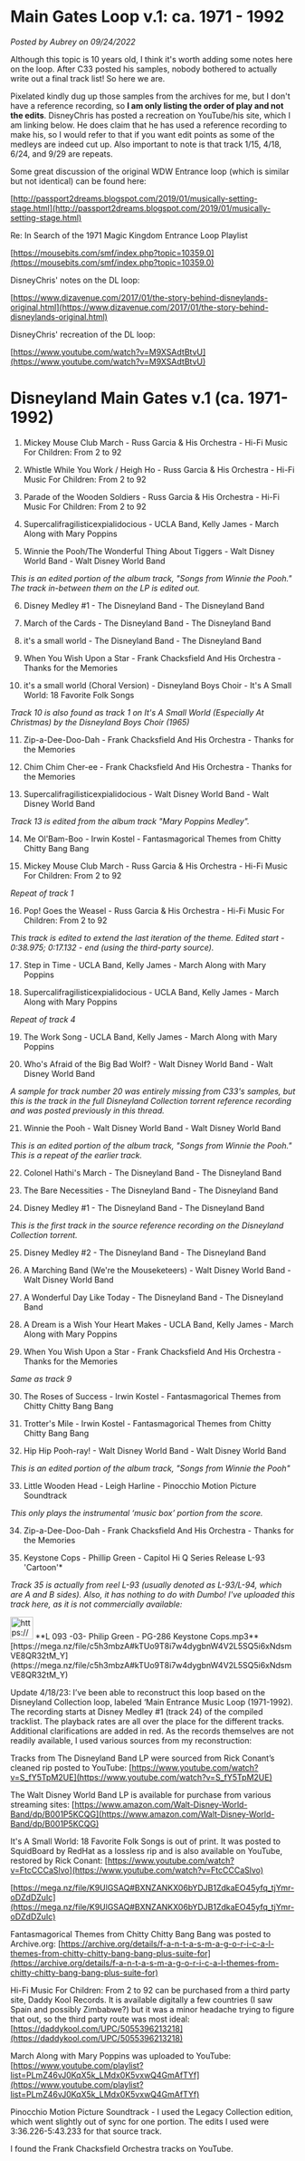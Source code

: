# Main Gates Loop v.1: ca. 1971 - 1992

*Posted by Aubrey on 09/24/2022*

Although this topic is 10 years old, I think it's worth adding some notes here on the loop. After C33 posted his samples, nobody bothered to actually write out a final track list! So here we are.

Pixelated kindly dug up those samples from the archives for me, but I don't have a reference recording, so **I am only listing the order of play and not the edits**. DisneyChris has posted a recreation on YouTube/his site, which I am linking below. He does claim that he has used a reference recording to make his, so I would refer to that if you want edit points as some of the medleys are indeed cut up. Also important to note is that track 1/15, 4/18, 6/24, and 9/29 are repeats.

Some great discussion of the original WDW Entrance loop (which is similar but not identical) can be found here:

[http://passport2dreams.blogspot.com/2019/01/musically-setting-stage.html](http://passport2dreams.blogspot.com/2019/01/musically-setting-stage.html)

Re: In Search of the 1971 Magic Kingdom Entrance Loop Playlist

[https://mousebits.com/smf/index.php?topic=10359.0](https://mousebits.com/smf/index.php?topic=10359.0)

DisneyChris' notes on the DL loop:

[https://www.dizavenue.com/2017/01/the-story-behind-disneylands-original.html](https://www.dizavenue.com/2017/01/the-story-behind-disneylands-original.html)

DisneyChris' recreation of the DL loop:

[https://www.youtube.com/watch?v=M9XSAdtBtvU](https://www.youtube.com/watch?v=M9XSAdtBtvU)

# Disneyland Main Gates v.1 (ca. 1971-1992)

1. Mickey Mouse Club March - Russ Garcia & His Orchestra - Hi-Fi Music For Children: From 2 to 92

2. Whistle While You Work / Heigh Ho - Russ Garcia & His Orchestra - Hi-Fi Music For Children: From 2 to 92

3. Parade of the Wooden Soldiers - Russ Garcia & His Orchestra - Hi-Fi Music For Children: From 2 to 92

4. Supercalifragilisticexpialidocious - UCLA Band, Kelly James - March Along with Mary Poppins

5. Winnie the Pooh/The Wonderful Thing About Tiggers - Walt Disney World Band - Walt Disney World Band

*This is an edited portion of the album track, "Songs from Winnie the Pooh." The track in-between them on the LP is edited out.*

6. Disney Medley #1 - The Disneyland Band - The Disneyland Band

7. March of the Cards - The Disneyland Band - The Disneyland Band

8. it's a small world - The Disneyland Band - The Disneyland Band

9. When You Wish Upon a Star - Frank Chacksfield And His Orchestra - Thanks for the Memories

10. it's a small world (Choral Version) - Disneyland Boys Choir - It's A Small World: 18 Favorite Folk Songs

*Track 10 is also found as track 1 on It's A Small World (Especially At Christmas) by the Disneyland Boys Choir (1965)*

11. Zip-a-Dee-Doo-Dah - Frank Chacksfield And His Orchestra - Thanks for the Memories

12. Chim Chim Cher-ee - Frank Chacksfield And His Orchestra - Thanks for the Memories

13. Supercalifragilisticexpialidocious - Walt Disney World Band - Walt Disney World Band

*Track 13 is edited from the album track "Mary Poppins Medley".*

14. Me Ol'Bam-Boo - Irwin Kostel - Fantasmagorical Themes from Chitty Chitty Bang Bang

15. Mickey Mouse Club March - Russ Garcia & His Orchestra - Hi-Fi Music For Children: From 2 to 92

*Repeat of track 1*

16. Pop! Goes the Weasel - Russ Garcia & His Orchestra - Hi-Fi Music For Children: From 2 to 92

*This track is edited to extend the last iteration of the theme. Edited start - 0:38.975; 0:17.132 - end (using the third-party source).*

17. Step in Time - UCLA Band, Kelly James - March Along with Mary Poppins

18. Supercalifragilisticexpialidocious - UCLA Band, Kelly James - March Along with Mary Poppins

*Repeat of track 4*

19. The Work Song - UCLA Band, Kelly James - March Along with Mary Poppins

20. Who's Afraid of the Big Bad Wolf? - Walt Disney World Band - Walt Disney World Band

*A sample for track number 20 was entirely missing from C33's samples, but this is the track in the full Disneyland Collection torrent reference recording and was posted previously in this thread.*

21. Winnie the Pooh - Walt Disney World Band - Walt Disney World Band

*This is an edited portion of the album track, "Songs from Winnie the Pooh." This is a repeat of the earlier track.*

22. Colonel Hathi's March - The Disneyland Band - The Disneyland Band

23. The Bare Necessities - The Disneyland Band - The Disneyland Band

24. Disney Medley #1 - The Disneyland Band - The Disneyland Band

*This is the first track in the source reference recording on the Disneyland Collection torrent.*

25. Disney Medley #2 - The Disneyland Band - The Disneyland Band

26. A Marching Band (We're the Mouseketeers) - Walt Disney World Band - Walt Disney World Band

27. A Wonderful Day Like Today - The Disneyland Band - The Disneyland Band

28. A Dream is a Wish Your Heart Makes - UCLA Band, Kelly James - March Along with Mary Poppins

29. When You Wish Upon a Star - Frank Chacksfield And His Orchestra - Thanks for the Memories

*Same as track 9*

30. The Roses of Success - Irwin Kostel - Fantasmagorical Themes from Chitty Chitty Bang Bang

31. Trotter's Mile - Irwin Kostel - Fantasmagorical Themes from Chitty Chitty Bang Bang

32. Hip Hip Pooh-ray! - Walt Disney World Band - Walt Disney World Band

*This is an edited portion of the album track, "Songs from Winnie the Pooh"*

33. Little Wooden Head - Leigh Harline - Pinocchio Motion Picture Soundtrack

*This only plays the instrumental ‘music box’ portion from the score.*

34. Zip-a-Dee-Doo-Dah - Frank Chacksfield And His Orchestra - Thanks for the Memories

35. Keystone Cops - Phillip Green - Capitol Hi Q Series Release L-93 'Cartoon'*

*Track 35 is actually from reel L-93 (usually denoted as L-93/L-94, which are  A and B sides). Also, it has nothing to do with Dumbo! I've uploaded this track here, as it is not commercially available:*

<aside>
<img src="https://www.notion.so/icons/save_blue.svg" alt="https://www.notion.so/icons/save_blue.svg" width="40px" /> **L 093 -03- Philip Green - PG-286 Keystone Cops.mp3**
[https://mega.nz/file/c5h3mbzA#kTUo9T8i7w4dygbnW4V2L5SQ5i6xNdsmVE8QR32tM_Y](https://mega.nz/file/c5h3mbzA#kTUo9T8i7w4dygbnW4V2L5SQ5i6xNdsmVE8QR32tM_Y)

</aside>

Update 4/18/23: I’ve been able to reconstruct this loop based on the Disneyland Collection loop, labeled ‘Main Entrance Music Loop (1971-1992). The recording starts at Disney Medley #1 (track 24) of the compiled tracklist. The playback rates are all over the place for the different tracks. Additional clarifications are added in red. As the records themselves are not readily available, I used various sources from my reconstruction:

Tracks from The Disneyland Band LP were sourced from Rick Conant’s cleaned rip posted to YouTube: [https://www.youtube.com/watch?v=S_fY5TpM2UE](https://www.youtube.com/watch?v=S_fY5TpM2UE)

The Walt Disney World Band LP is available for purchase from various streaming sites: [https://www.amazon.com/Walt-Disney-World-Band/dp/B001P5KCQG](https://www.amazon.com/Walt-Disney-World-Band/dp/B001P5KCQG)

It's A Small World: 18 Favorite Folk Songs is out of print. It was posted to SquidBoard by RedHat as a lossless rip and is also available on YouTube, restored by Rick Conant: [https://www.youtube.com/watch?v=FtcCCCaSlvo](https://www.youtube.com/watch?v=FtcCCCaSlvo)

[https://mega.nz/file/K9UlGSAQ#BXNZANKX06bYDJB1ZdkaEO45yfq_tjYmr-oDZdDZuIc](https://mega.nz/file/K9UlGSAQ#BXNZANKX06bYDJB1ZdkaEO45yfq_tjYmr-oDZdDZuIc)

Fantasmagorical Themes from Chitty Chitty Bang Bang was posted to Archive.org: [https://archive.org/details/f-a-n-t-a-s-m-a-g-o-r-i-c-a-l-themes-from-chitty-chitty-bang-bang-plus-suite-for](https://archive.org/details/f-a-n-t-a-s-m-a-g-o-r-i-c-a-l-themes-from-chitty-chitty-bang-bang-plus-suite-for)

Hi-Fi Music For Children: From 2 to 92 can be purchased from a third party site, Daddy Kool Records. It is available digitally a few countries (I saw Spain and possibly Zimbabwe?) but it was a minor headache trying to figure that out, so the third party route was most ideal: [https://daddykool.com/UPC/5055396213218](https://daddykool.com/UPC/5055396213218)

March Along with Mary Poppins was uploaded to YouTube: [https://www.youtube.com/playlist?list=PLmZ46vJ0KqX5k_LMdx0K5vxwQ4GmAfTYf](https://www.youtube.com/playlist?list=PLmZ46vJ0KqX5k_LMdx0K5vxwQ4GmAfTYf)

Pinocchio Motion Picture Soundtrack - I used the Legacy Collection edition, which went slightly out of sync for one portion. The edits I used were 3:36.226-5:43.233 for that source track.

I found the Frank Chacksfield Orchestra tracks on YouTube.